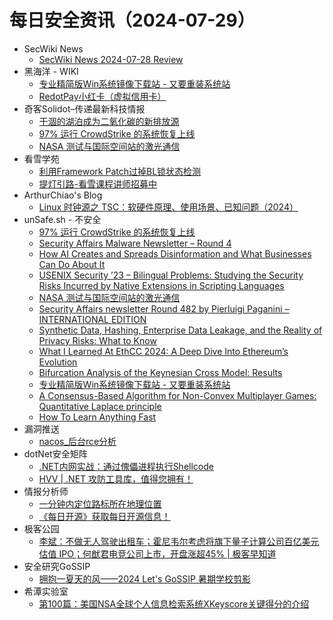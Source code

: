 # 每日安全资讯（2024-07-29）

- SecWiki News
  - [SecWiki News 2024-07-28 Review](http://www.sec-wiki.com/?2024-07-28)
- 黑海洋 - WIKI
  - [专业精简版Win系统镜像下载站 - 又要重装系统站](https://www.upx8.com/4237)
  - [RedotPay小红卡（虚拟信用卡）](https://www.upx8.com/4236)
- 奇客Solidot–传递最新科技情报
  - [干涸的湖泊成为二氧化碳的新排放源](https://www.solidot.org/story?sid=78819)
  - [97% 运行 CrowdStrike 的系统恢复上线](https://www.solidot.org/story?sid=78818)
  - [NASA 测试与国际空间站的激光通信](https://www.solidot.org/story?sid=78817)
- 看雪学苑
  - [利用Framework Patch过掉BL锁状态检测](https://mp.weixin.qq.com/s?__biz=MjM5NTc2MDYxMw==&mid=2458565095&idx=1&sn=9e066fba7b187aee2d84c91d2a3f9bf4&chksm=b18d896d86fa007b55404112d65165f688d2c0541ea52919fd9fd14f5d095f9913245b25a9c7&scene=58&subscene=0#rd)
  - [提灯引路-看雪课程讲师招募中](https://mp.weixin.qq.com/s?__biz=MjM5NTc2MDYxMw==&mid=2458565095&idx=2&sn=bbc54ad2b87bc50fa27ead4b351a426b&chksm=b18d896d86fa007b5f7a87c28b7c087de7e28f75ca2d7dbda2123fbb3cbb3a572974c970f04d&scene=58&subscene=0#rd)
- ArthurChiao's Blog
  - [Linux 时钟源之 TSC：软硬件原理、使用场景、已知问题（2024）](https://arthurchiao.github.io/blog/linux-clock-source-tsc-zh/)
- unSafe.sh - 不安全
  - [97% 运行 CrowdStrike 的系统恢复上线](https://buaq.net/go-252879.html)
  - [Security Affairs Malware Newsletter – Round 4](https://buaq.net/go-252881.html)
  - [How AI Creates and Spreads Disinformation and What Businesses Can Do About It](https://buaq.net/go-252883.html)
  - [USENIX Security ’23 – Bilingual Problems: Studying the Security Risks Incurred by Native Extensions in Scripting Languages](https://buaq.net/go-252893.html)
  - [NASA 测试与国际空间站的激光通信](https://buaq.net/go-252880.html)
  - [Security Affairs newsletter Round 482 by Pierluigi Paganini – INTERNATIONAL EDITION](https://buaq.net/go-252878.html)
  - [Synthetic Data, Hashing, Enterprise Data Leakage, and the Reality of Privacy Risks: What to Know](https://buaq.net/go-252884.html)
  - [What I Learned At EthCC 2024: A Deep Dive Into Ethereum’s Evolution](https://buaq.net/go-252885.html)
  - [Bifurcation Analysis of the Keynesian Cross Model: Results](https://buaq.net/go-252886.html)
  - [专业精简版Win系统镜像下载站 - 又要重装系统站](https://buaq.net/go-252877.html)
  - [A Consensus-Based Algorithm for Non-Convex Multiplayer Games: Quantitative Laplace principle](https://buaq.net/go-252887.html)
  - [How To Learn Anything Fast](https://buaq.net/go-252888.html)
- 漏洞推送
  - [nacos_后台rce分析](https://mp.weixin.qq.com/s?__biz=MzU5MTExMjYwMA==&mid=2247485685&idx=1&sn=41fef7adb41d79dee22e702880262df9&chksm=fe32b802c9453114e50aca694082d9ad00ddf538fa9b77ab62a283f0bd841a67c545698c749a&scene=58&subscene=0#rd)
- dotNet安全矩阵
  - [.NET内网实战：通过傀儡进程执行Shellcode](https://mp.weixin.qq.com/s?__biz=MzUyOTc3NTQ5MA==&mid=2247493629&idx=1&sn=83235ca782ed28b7faaa18e2fe1919bb&chksm=fa594910cd2ec00688c18a740d98a9c7d75cca2190fb168285bc95facdfd0a20a854ef4d6bc1&scene=58&subscene=0#rd)
  - [HVV | .NET 攻防工具库，值得您拥有！](https://mp.weixin.qq.com/s?__biz=MzUyOTc3NTQ5MA==&mid=2247493629&idx=2&sn=b916e5bbf36c8d2b1f98674c377a6e4b&chksm=fa594910cd2ec0068abadcf7cd142a06cc1b9a62f11baf0693c636cd007a888e0faf38da2732&scene=58&subscene=0#rd)
- 情报分析师
  - [一分钟内定位路标所在地理位置](https://mp.weixin.qq.com/s?__biz=MzA3Mjc1MTkwOA==&mid=2650553503&idx=1&sn=67d6c2a7de960337c0fb1d928600d1d7&chksm=871112d4b0669bc24eaad668bbef41f5c08ab61dcdd3bf1bc55659363d2fc6c81ee50a37a697&scene=58&subscene=0#rd)
  - [《每日开源》获取每日开源信息！](https://mp.weixin.qq.com/s?__biz=MzA3Mjc1MTkwOA==&mid=2650553503&idx=2&sn=344c611fc53214f27ed9c2c37190ed4a&chksm=871112d4b0669bc2f39ac75a793ca04a63a7cfbbf61900da30891ef24f501ff807e949bfd9a4&scene=58&subscene=0#rd)
- 极客公园
  - [李斌：不做无人驾驶出租车；霍尼韦尔考虑将旗下量子计算公司百亿美元估值 IPO；何猷君电竞公司上市，开盘涨超45% | 极客早知道](https://mp.weixin.qq.com/s?__biz=MTMwNDMwODQ0MQ==&mid=2653048562&idx=1&sn=5e3b4ce02617a046639482c4123a6ebd&chksm=7e5733444920ba529948266f7487ef8496b8f9810921a750f810b2b88f043d57899a4d7e97dd&scene=58&subscene=0#rd)
- 安全研究GoSSIP
  - [拥抱一夏天的风——2024 Let's GoSSIP 暑期学校剪影](https://mp.weixin.qq.com/s?__biz=Mzg5ODUxMzg0Ng==&mid=2247498566&idx=1&sn=3fc331539d4a0d11b4d7a5bcf32ec8fb&chksm=c063d59ff7145c893cd2849eb0a7fd8f184f903e4b16d048a2191946c257f4b5b5774a9dd00e&scene=58&subscene=0#rd)
- 希潭实验室
  - [第100篇：美国NSA全球个人信息检索系统XKeyscore关键得分的介绍](https://mp.weixin.qq.com/s?__biz=MzkzMjI1NjI3Ng==&mid=2247486904&idx=1&sn=60b3717d14f151dc19429c56a6635665&chksm=c25fc2c3f5284bd55ad250c5c4506deffac8505efcaa9689117e7a9a66d5d34f7e7696280744&scene=58&subscene=0#rd)
